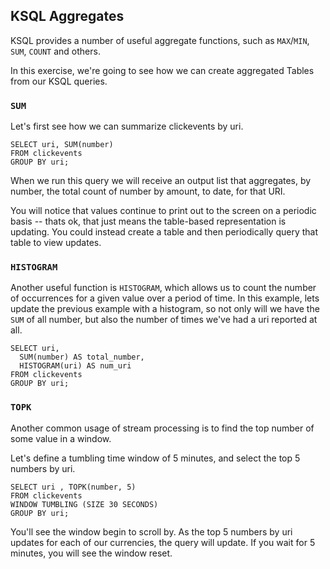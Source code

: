 ## KSQL Aggregates

KSQL provides a number of useful aggregate functions, such as `MAX`/`MIN`, `SUM`, `COUNT` and
others.

In this exercise, we're going to see how we can create aggregated Tables from our KSQL queries.

### `SUM`

Let's first see how we can summarize clickevents by uri.

```
SELECT uri, SUM(number)
FROM clickevents
GROUP BY uri;
```

When we run this query we will receive an output list that aggregates, by number, the total count
of number by amount, to date, for that URI.

You will notice that values continue to print out to the screen on a periodic basis -- thats ok,
that just means the table-based representation is updating. You could instead create a table and
then periodically query that table to view updates.

### `HISTOGRAM`

Another useful function is `HISTOGRAM`, which allows us to count the number of occurrences for a
given value over a period of time. In this example, lets update the previous example with a
histogram, so not only will we have the `SUM` of all number, but also the number of times we've
had a uri reported at all.

```
SELECT uri,
  SUM(number) AS total_number,
  HISTOGRAM(uri) AS num_uri
FROM clickevents
GROUP BY uri;
```

### `TOPK`

Another common usage of stream processing is to find the top number of some value in a window.

Let's define a tumbling time window of 5 minutes, and select the top 5 numbers by uri.

```
SELECT uri , TOPK(number, 5)
FROM clickevents
WINDOW TUMBLING (SIZE 30 SECONDS)
GROUP BY uri;
```

You'll see the window begin to scroll by. As the top 5 numbers by uri updates for each of our
currencies, the query will update. If you wait for 5 minutes, you will see the window reset.